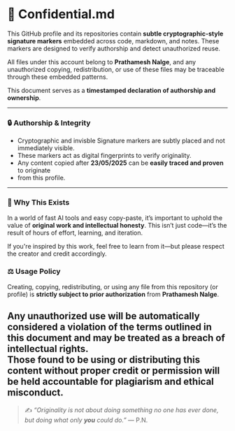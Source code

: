 # 📜 Confidential.md

This GitHub profile and its repositories contain **subtle cryptographic-style signature markers** 
embedded across code, markdown, and notes. These markers are designed to verify authorship and 
detect unauthorized reuse.

All files under this account belong to **Prathamesh Nalge**, and any unauthorized copying, 
redistribution, or use of these files may be traceable through these embedded patterns.

This document serves as a **timestamped declaration of authorship and ownership**.

---

### 🔒 Authorship & Integrity

- Cryptographic and invisble Signature markers are subtly placed and not immediately visible.
- These markers act as digital fingerprints to verify originality.
- Any content copied after **23/05/2025** can be **easily traced and proven** to originate
- from this profile.

---

### 🧠 Why This Exists

In a world of fast AI tools and easy copy-paste, it’s important to uphold the value 
of **original work and intellectual honesty**. This isn’t just code—it’s the result 
of hours of effort, learning, and iteration.

If you're inspired by this work, feel free to learn from it—but please respect the creator 
and credit accordingly.

### ⚖️ Usage Policy

Creating, copying, redistributing, or using any file from this repository (or profile) 
is **strictly subject to prior authorization** from **Prathamesh Nalge**.

Any unauthorized use will be automatically considered a **violation of the terms outlined in this 
document** and may be treated as a **breach of intellectual rights**.  
Those found to be using or distributing this content without proper credit or 
permission will be held **accountable for plagiarism and ethical misconduct.**
---

> ✍️ *“Originality is not about doing something no one has ever done, but doing
> what only **you** could do.”* — P.N.
